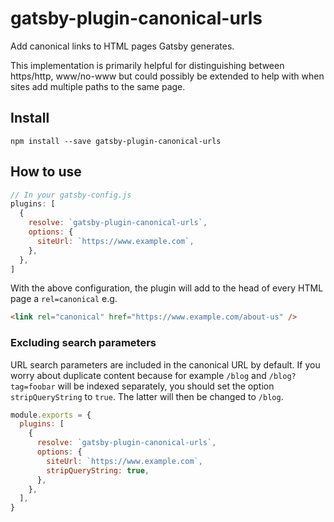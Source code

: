 # gatsby-plugin-canonical-urls

Add canonical links to HTML pages Gatsby generates.

This implementation is primarily helpful for distinguishing between https/http,
www/no-www but could possibly be extended to help with when sites add multiple
paths to the same page.

## Install

`npm install --save gatsby-plugin-canonical-urls`

## How to use

```javascript
// In your gatsby-config.js
plugins: [
  {
    resolve: `gatsby-plugin-canonical-urls`,
    options: {
      siteUrl: `https://www.example.com`,
    },
  },
]
```

With the above configuration, the plugin will add to the head of every HTML page
a `rel=canonical` e.g.

```html
<link rel="canonical" href="https://www.example.com/about-us" />
```

### Excluding search parameters

URL search parameters are included in the canonical URL by default. If you worry about duplicate content because for example `/blog` and `/blog?tag=foobar` will be indexed separately, you should set the option `stripQueryString` to `true`. The latter will then be changed to `/blog`.

```js:title=gatsby-config.js
module.exports = {
  plugins: [
    {
      resolve: `gatsby-plugin-canonical-urls`,
      options: {
        siteUrl: `https://www.example.com`,
        stripQueryString: true,
      },
    },
  ],
}
```
